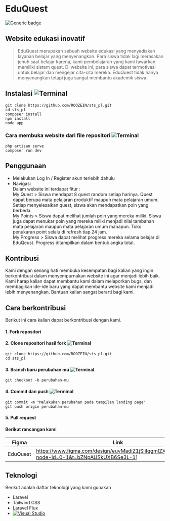 <h1 class="code-line" data-line-start=0 data-line-end=1 ><a id="EduQuest_0"></a>EduQuest</h1>
<p class="has-line-data" data-line-start="2" data-line-end="3"><a href="https://shields.io/"><img src="https://img.shields.io/badge/Tahap-Pengembangan-%3CCOLOR%3E.svg" alt="Generic badge"></a></p>
<h2 class="code-line" data-line-start=4 data-line-end=5 ><a id="Website_edukasi_inovatif_4"></a>Website edukasi inovatif</h2>
<blockquote>
<p class="has-line-data" data-line-start="6" data-line-end="7">EduQuest merupakan sebuah website edukasi yang menyediakan layanan belajar yang menyenangkan. Para siswa tidak lagi merasakan jenuh saat belajar karena, kami pembelajaran yang kami tawarkan memiliki sistem quest. Di website ini, para siswa dapat termotivasi untuk belajar dan mengejar cita-cita mereka. EduQuest tidak hanya menyenangkan tetapi juga sangat membantu akademik siswa</p>
</blockquote>
<h2 class="code-line" data-line-start=9 data-line-end=10 ><a id="Instalasi_Terminalhttpsbadgennetbadgeiconterminaliconterminallabel_9"></a>Instalasi <img src="https://badgen.net/badge/icon/terminal?icon=terminal&amp;label" alt="Terminal"></h2>
<pre><code class="has-line-data" data-line-start="12" data-line-end="18" class="language-sh">git <span class="hljs-built_in">clone</span> https://github.com/ROOZEIN/sts_pl.git
<span class="hljs-built_in">cd</span> sts_pl
composer install
npm install
node app
</code></pre>
<h3 class="code-line" data-line-start=19 data-line-end=20 ><a id="Cara_membuka_website_dari_file_repositori_Terminalhttpsbadgennetbadgeiconterminaliconterminallabel_19"></a>Cara membuka website dari file repositori <img src="https://badgen.net/badge/icon/terminal?icon=terminal&amp;label" alt="Terminal"></h3>
<pre><code class="has-line-data" data-line-start="21" data-line-end="24" class="language-sh">php artisan serve
composer run dev
</code></pre>
<h2 class="code-line" data-line-start=26 data-line-end=27 ><a id="Penggunaan_26"></a>Penggunaan</h2>
<ul>
<li class="has-line-data" data-line-start="28" data-line-end="29">Melakukan Log In / Register akun terlebih dahulu</li>
<li class="has-line-data" data-line-start="29" data-line-end="35">Navigasi<br>
Dalam website ini terdapat fitur :<br>
My Quest &gt; Siswa mendapat 8 quest random setiap harinya. Quest dapat berupa mata pelajaran produktif maupun mata pelajaran umum. Setiap menyelesaikan quest, siswa akan mendapatkan poin yang berbeda.<br>
My Points &gt; Siswa dapat melihat jumlah poin yang mereka miliki. Siswa juga dapat menukar poin yang mereka miliki menjadi nilai tambahan mata pelajaran maupun mata pelajaran umum manapun. Toko penukaran point selalu di refresh tiap 24 jam.<br>
My Progress &gt; Siswa dapat melihat progress mereka selama belajar di EduQeust. Progress ditampilkan dalam bentuk angka total.</li>
</ul>
<h2 class="code-line" data-line-start=35 data-line-end=36 ><a id="Kontribusi_35"></a>Kontribusi</h2>
<p class="has-line-data" data-line-start="36" data-line-end="37">Kami dengan senang hati membuka kesempatan bagi kalian yang ingin berkontribusi dalam menyempurnakan website ini agar menjadi lebih baik. Kami harap kalian dapat membantu kami dalam melaporkan bugs, dan membagikan ide-ide baru yang dapat membantu website kami menjadi lebih menyenangkan. Bantuan kalian sangat berarti bagi kami.</p>
<h2 class="code-line" data-line-start=38 data-line-end=39 ><a id="Cara_berkontribusi_38"></a>Cara berkontribusi</h2>
<p class="has-line-data" data-line-start="39" data-line-end="40">Berikut ini cara kalian dapat berkontribusi dengan kami.</p>
<h4 class="code-line" data-line-start=40 data-line-end=41 ><a id="1_Fork_repositori_40"></a>1. Fork repositori</h4>
<h4 class="code-line" data-line-start=41 data-line-end=42 ><a id="2_Clone_repositori_hasil_fork_Terminalhttpsbadgennetbadgeiconterminaliconterminallabel_41"></a>2. Clone repositori hasil fork <img src="https://badgen.net/badge/icon/terminal?icon=terminal&amp;label" alt="Terminal"></h4>
<pre><code class="has-line-data" data-line-start="43" data-line-end="46" class="language-sh">git <span class="hljs-built_in">clone</span> https://github.com/ROOZEIN/sts_pl.git
<span class="hljs-built_in">cd</span> sts_pl
</code></pre>
<h4 class="code-line" data-line-start=46 data-line-end=47 ><a id="3_Branch_baru_perubahan_mu_Terminalhttpsbadgennetbadgeiconterminaliconterminallabel_46"></a>3. Branch baru perubahan mu <img src="https://badgen.net/badge/icon/terminal?icon=terminal&amp;label" alt="Terminal"></h4>
<pre><code class="has-line-data" data-line-start="48" data-line-end="50" class="language-sh">git checkout -b perubahan-mu
</code></pre>
<h4 class="code-line" data-line-start=50 data-line-end=51 ><a id="4_Commit_dan_push_Terminalhttpsbadgennetbadgeiconterminaliconterminallabel_50"></a>4. Commit dan push <img src="https://badgen.net/badge/icon/terminal?icon=terminal&amp;label" alt="Terminal"></h4>
<pre><code class="has-line-data" data-line-start="52" data-line-end="55" class="language-sh">git commit -m <span class="hljs-string">"Melakukan perubahan pada tampilan landing page"</span>
git push origin perubahan-mu
</code></pre>
<h4 class="code-line" data-line-start=55 data-line-end=56 ><a id="5_Pull_request_55"></a>5. Pull request</h4>
<h4 class="code-line" data-line-start=57 data-line-end=58 ><a id="Berikut_rancangan_kami_57"></a>Berikut rancangan kami</h4>
<table class="table table-striped table-bordered">
<thead>
<tr>
<th>Figma</th>
<th>Link</th>
</tr>
</thead>
<tbody>
<tr>
<td>EduQuest</td>
<td><a href="https://www.figma.com/design/euvMadiZ1jSliIqgmlZXSd/EduQuest?node-id=0-1&amp;t=bZNpAUSkUXB6Se3L-1">https://www.figma.com/design/euvMadiZ1jSliIqgmlZXSd/EduQuest?node-id=0-1&amp;t=bZNpAUSkUXB6Se3L-1</a>]</td>
</tr>
</tbody>
</table>
<h2 class="code-line" data-line-start=63 data-line-end=64 ><a id="Teknologi_63"></a>Teknologi</h2>
<p class="has-line-data" data-line-start="65" data-line-end="66">Berikut adalah daftar teknologi yang kami gunakan</p>
<ul>
<li class="has-line-data" data-line-start="67" data-line-end="68">Laravel</li>
<li class="has-line-data" data-line-start="68" data-line-end="69">Tailwind CSS</li>
<li class="has-line-data" data-line-start="69" data-line-end="70">Laravel Flux</li>
<li class="has-line-data" data-line-start="70" data-line-end="72"><a href="https://visualstudio.microsoft.com"><img src="https://badgen.net/badge/icon/visualstudio?icon=visualstudio&amp;label" alt="Visual Studio"></a></li>
</ul>
